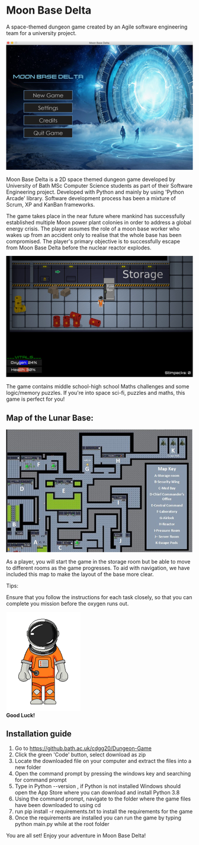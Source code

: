 
# Moon Base Delta
A space-themed dungeon game created by an Agile software engineering team for a university project. 

![GitHub Logo](/images/picture1.jpg)

Moon Base Delta is a 2D space themed dungeon game developed by University of Bath MSc Computer Science students as part of their Software Engineering project. Developed with Python and mainly by using 'Python Arcade' library. Software development process has been a mixture of Scrum, XP and KanBan frameworks.

The game takes place in the near future where mankind has successfully established multiple Moon power plant colonies in order to address a global energy crisis. 
The player assumes the role of a moon base worker who wakes up from an accident only to realise that the whole base has been compromised. The player's primary objective is to successfully escape from Moon Base Delta before the nuclear reactor explodes.

![GitHub Logo](/images/picture2.jpg)

The game contains middle school-high school Maths challenges and some logic/memory puzzles. If you're into space sci-fi, puzzles and maths, this game is perfect for you!

## Map of the Lunar Base:

![GitHub Logo](/images/picture3.jpg)

As a player, you will start the game in the storage room but be able to move to different rooms as the game progresses. To aid with navigation, we have included this map to make the layout of the base more clear. 

Tips:

Ensure that you follow the instructions for each task closely, so that you can complete you mission before the oxygen runs out.

![GitHub Logo](/Custom_graphics/Animation_Preview_Front.gif)    
**Good Luck!**   



## Installation guide
1. Go to https://github.bath.ac.uk/cdgg20/Dungeon-Game
2. Click the green 'Code' button, select download as zip
3. Locate the downloaded file on your computer and extract the files into a
   new folder
4. Open the command prompt by pressing the windows key and searching for command prompt
5. Type in Python --version , if Python is not installed Windows should open the App Store where you can download and install Python 3.8
6. Using the command prompt, navigate to the folder where the game files have been downloaded to using cd
7. run pip install -r requirements.txt to install the requirements for the game
8. Once the requirements are installed you can run the game by typing python main.py while at the root folder

You are all set! Enjoy your adventure in Moon Base Delta!
